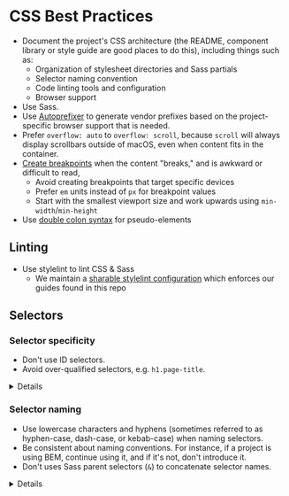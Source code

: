 # CSS Best Practices

* Document the project's CSS architecture (the README, component library or
  style guide are good places to do this), including things such as:
  * Organization of stylesheet directories and Sass partials
  * Selector naming convention
  * Code linting tools and configuration
  * Browser support
* Use Sass.
* Use [Autoprefixer][autoprefixer] to generate vendor prefixes based on the
  project-specific browser support that is needed.
* Prefer `overflow: auto` to `overflow: scroll`, because `scroll` will always
  display scrollbars outside of macOS, even when content fits in the container.
* [Create breakpoints][breakpoints] when the content "breaks," and is awkward or 
  difficult to read,
  * Avoid creating breakpoints that target specific devices
  * Prefer `em` units instead of `px` for breakpoint values
  * Start with the smallest viewport size and work upwards using 
    `min-width`/`min-height`
* Use [double colon syntax][pseudo-element-syntax] for pseudo-elements

[autoprefixer]: https://github.com/postcss/autoprefixer
[breakpoints]: http://bradfrost.com/blog/post/7-habits-of-highly-effective-media-queries/
[pseudo-element-syntax]: https://developer.mozilla.org/en-US/docs/Web/CSS/Pseudo-elements#Syntax

## Linting

- Use stylelint to lint CSS & Sass
    - We maintain a [sharable stylelint configuration][stylelint-config]
      which enforces our guides found in this repo

[stylelint-config]: https://github.com/thoughtbot/stylelint-config

## Selectors

### Selector specificity

- Don't use ID selectors.
- Avoid over-qualified selectors, e.g. `h1.page-title`.

<details>

#### Code examples

`h1.page-title` carries a specificity of 2, but can be reduced to 1 by removing
the `h1` type selector:

```diff
-h1.page-title
+.page-title {
   // …
 }
```

#### Motivation

Using an ID in a selector increases its specificity, making it more difficult
to work with alongside class selectors. Furthermore, because IDs must be unique
within an HTML document, using them as CSS selectors limits reusability.

#### Resources

- Learn about [how specificity is calculated][specificity-calculation].

[specificity-calculation]: https://www.w3.org/TR/selectors-3/#specificity

</details>

### Selector naming

- Use lowercase characters and hyphens (sometimes referred to as hyphen-case,
  dash-case, or kebab-case) when naming selectors.
- Be consistent about naming conventions. For instance, if a project is using
  BEM, continue using it, and if it's not, don't introduce it.
- Don't uses Sass parent selectors (`&`) to concatenate selector names.

<details>

#### Code examples

Use lowercase characters and hyphens in selector names:

```scss
.class-name {
  // …
}
```

Don't concatenate selector names:

```scss
.class {
  &__child-class {
    // …
  }
}
```

#### Motivation

Concatenating selector names makes it more difficult to search and find
selectors in the codebase.

</details>

